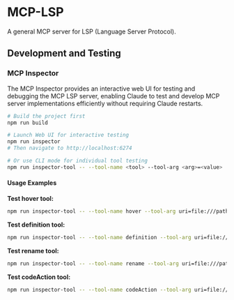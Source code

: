 # MCP-LSP

A general MCP server for LSP (Language Server Protocol).

## Development and Testing

### MCP Inspector

The MCP Inspector provides an interactive web UI for testing and debugging the MCP LSP server, enabling Claude to test and develop MCP server implementations efficiently without requiring Claude restarts.

```bash
# Build the project first
npm run build

# Launch Web UI for interactive testing
npm run inspector
# Then navigate to http://localhost:6274

# Or use CLI mode for individual tool testing
npm run inspector-tool -- --tool-name <tool> --tool-arg <arg>=<value>
```

#### Usage Examples

**Test hover tool:**
```bash
npm run inspector-tool -- --tool-name hover --tool-arg uri=file:///path/to/file.ts --tool-arg line=10 --tool-arg character=5
```

**Test definition tool:**
```bash
npm run inspector-tool -- --tool-name definition --tool-arg uri=file:///path/to/file.ts --tool-arg line=5 --tool-arg character=10
```

**Test rename tool:**
```bash
npm run inspector-tool -- --tool-name rename --tool-arg uri=file:///path/to/file.ts --tool-arg line=5 --tool-arg character=10 --tool-arg newName=newVariableName
```

**Test codeAction tool:**
```bash
npm run inspector-tool -- --tool-name codeAction --tool-arg uri=file:///path/to/file.ts --tool-arg line=5 --tool-arg character=10 --tool-arg endLine=5 --tool-arg endCharacter=20
```
